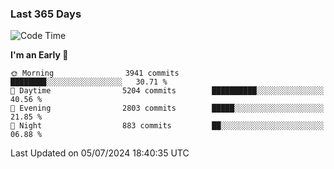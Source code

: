 ### Last 365 Days
<!--START_SECTION:waka-->
![Code Time](http://img.shields.io/badge/Code%20Time-694%20hrs%2050%20mins-blue)

**I'm an Early 🐤** 

```text
🌞 Morning                3941 commits        ████████░░░░░░░░░░░░░░░░░   30.71 % 
🌆 Daytime                5204 commits        ██████████░░░░░░░░░░░░░░░   40.56 % 
🌃 Evening                2803 commits        █████░░░░░░░░░░░░░░░░░░░░   21.85 % 
🌙 Night                  883 commits         ██░░░░░░░░░░░░░░░░░░░░░░░   06.88 % 
```



 Last Updated on 05/07/2024 18:40:35 UTC
<!--END_SECTION:waka-->

<!--
**BrianCurliss/BrianCurliss** is a ✨ _special_ ✨ repository because its `README.md` (this file) appears on your GitHub profile.

Here are some ideas to get you started:

- 🔭 I’m currently working on ...
- 🌱 I’m currently learning ...
- 👯 I’m looking to collaborate on ...
- 🤔 I’m looking for help with ...
- 💬 Ask me about ...
- 📫 How to reach me: ...
- 😄 Pronouns: ...
- ⚡ Fun fact: ...
-->
